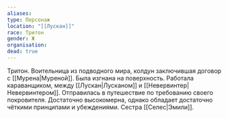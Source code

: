 ```yaml
---
aliases: 
type: Персонаж
location: "[[Лускан]]"
race: Тритон
gender: Ж
organisation:
dead: true
---
```

Тритон. Воительница из подводного мира, колдун заключившая договор с [[Мурена|Муреной]]. Была изгнана на поверхность. Работала караванщиком, между [[Лускан|Лусканом]] и [[Невервинтер|Невервинтером]]. Отправилась в путешествие по требованию своего покровителя. Достаточно высокомерна, однако обладает достаточно чёткими принципами и убеждениями. Сестра [[Селес|Эмили]].